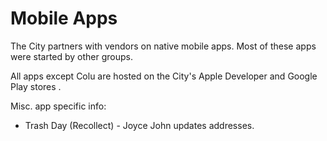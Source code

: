 # Mobile Apps

The City partners with vendors on native mobile apps. Most of these apps were started by other groups.

All apps except Colu are hosted on the City's Apple Developer and Google Play stores .

Misc. app specific info:

* Trash Day \(Recollect\) - Joyce John updates addresses.


